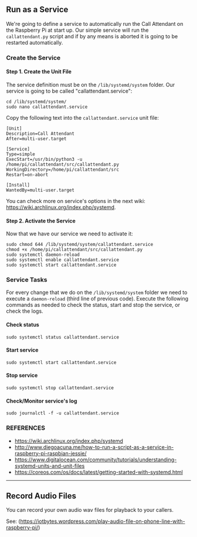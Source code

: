 ## Run as a Service
We're going to define a service to automatically run the Call Attendant on the Raspberry Pi at start up. Our simple service will run the `callattendant.py` script and if by any means is aborted it is going to be restarted automatically. 

### Create the Service

####  Step 1. Create the Unit File
The service definition must be on the `/lib/systemd/system` folder. Our service is going to be called "callattendant.service":

```Shell
cd /lib/systemd/system/
sudo nano callattendant.service
```

Copy the following text into the `callattendant.service` unit file:

```text
[Unit]
Description=Call Attendant
After=multi-user.target

[Service]
Type=simple
ExecStart=/usr/bin/python3 -u /home/pi/callattendant/src/callattendant.py
WorkingDirectory=/home/pi/callattendant/src
Restart=on-abort

[Install]
WantedBy=multi-user.target
```
You can check more on service's options in the next wiki: https://wiki.archlinux.org/index.php/systemd.

#### Step 2. Activate the Service
Now that we have our service we need to activate it:

```Shell
sudo chmod 644 /lib/systemd/system/callattendant.service
chmod +x /home/pi/callattendant/src/callattendant.py
sudo systemctl daemon-reload
sudo systemctl enable callattendant.service
sudo systemctl start callattendant.service
```

### Service Tasks
For every change that we do on the `/lib/systemd/system` folder we need to execute a `daemon-reload` (third line of previous code). Execute the following commands as needed to check the status, start and stop the service, or check the logs.

#### Check status
`sudo systemctl status callattendant.service`

#### Start service
`sudo systemctl start callattendant.service`

#### Stop service
`sudo systemctl stop callattendant.service`

#### Check/Monitor service's log
`sudo journalctl -f -u callattendant.service`

### REFERENCES
- https://wiki.archlinux.org/index.php/systemd
- http://www.diegoacuna.me/how-to-run-a-script-as-a-service-in-raspberry-pi-raspbian-jessie/
- https://www.digitalocean.com/community/tutorials/understanding-systemd-units-and-unit-files
- https://coreos.com/os/docs/latest/getting-started-with-systemd.html

***
## Record Audio Files
You can record your own audio wav files for playback to your callers.

See: (https://iotbytes.wordpress.com/play-audio-file-on-phone-line-with-raspberry-pi/)
